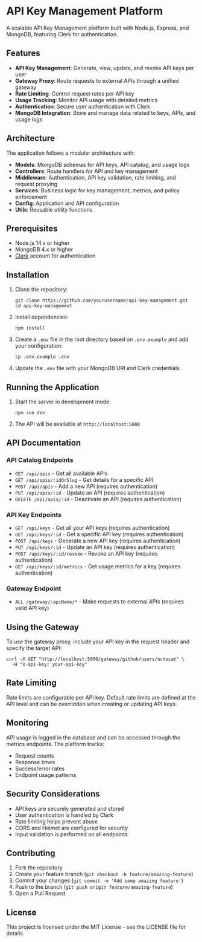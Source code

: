 # API Key Management Platform

A scalable API Key Management platform built with Node.js, Express, and MongoDB, featuring Clerk for authentication.

## Features

- **API Key Management**: Generate, view, update, and revoke API keys per user
- **Gateway Proxy**: Route requests to external APIs through a unified gateway
- **Rate Limiting**: Control request rates per API key
- **Usage Tracking**: Monitor API usage with detailed metrics
- **Authentication**: Secure user authentication with Clerk
- **MongoDB Integration**: Store and manage data related to keys, APIs, and usage logs

## Architecture

The application follows a modular architecture with:

- **Models**: MongoDB schemas for API keys, API catalog, and usage logs
- **Controllers**: Route handlers for API and key management
- **Middleware**: Authentication, API key validation, rate limiting, and request proxying
- **Services**: Business logic for key management, metrics, and policy enforcement
- **Config**: Application and API configuration
- **Utils**: Reusable utility functions

## Prerequisites

- Node.js 14.x or higher
- MongoDB 4.x or higher
- [Clerk](https://clerk.dev/) account for authentication

## Installation

1. Clone the repository:
   ```
   git clone https://github.com/yourusername/api-key-management.git
   cd api-key-management
   ```

2. Install dependencies:
   ```
   npm install
   ```

3. Create a `.env` file in the root directory based on `.env.example` and add your configuration:
   ```
   cp .env.example .env
   ```

4. Update the `.env` file with your MongoDB URI and Clerk credentials.

## Running the Application

1. Start the server in development mode:
   ```
   npm run dev
   ```

2. The API will be available at `http://localhost:5000`

## API Documentation

### API Catalog Endpoints

- `GET /api/apis` - Get all available APIs
- `GET /api/apis/:idOrSlug` - Get details for a specific API
- `POST /api/apis` - Add a new API (requires authentication)
- `PUT /api/apis/:id` - Update an API (requires authentication)
- `DELETE /api/apis/:id` - Deactivate an API (requires authentication)

### API Key Endpoints

- `GET /api/keys` - Get all your API keys (requires authentication)
- `GET /api/keys/:id` - Get a specific API key (requires authentication)
- `POST /api/keys` - Generate a new API key (requires authentication)
- `PUT /api/keys/:id` - Update an API key (requires authentication)
- `POST /api/keys/:id/revoke` - Revoke an API key (requires authentication)
- `GET /api/keys/:id/metrics` - Get usage metrics for a key (requires authentication)

### Gateway Endpoint

- `ALL /gateway/:apiName/*` - Make requests to external APIs (requires valid API key)

## Using the Gateway

To use the gateway proxy, include your API key in the request header and specify the target API:

```
curl -X GET "http://localhost:5000/gateway/github/users/octocat" \
  -H "x-api-key: your-api-key" 
```

## Rate Limiting

Rate limits are configurable per API key. Default rate limits are defined at the API level and can be overridden when creating or updating API keys.

## Monitoring

API usage is logged in the database and can be accessed through the metrics endpoints. The platform tracks:

- Request counts
- Response times
- Success/error rates
- Endpoint usage patterns

## Security Considerations

- API keys are securely generated and stored
- User authentication is handled by Clerk
- Rate limiting helps prevent abuse
- CORS and Helmet are configured for security
- Input validation is performed on all endpoints

## Contributing

1. Fork the repository
2. Create your feature branch (`git checkout -b feature/amazing-feature`)
3. Commit your changes (`git commit -m 'Add some amazing feature'`)
4. Push to the branch (`git push origin feature/amazing-feature`)
5. Open a Pull Request

## License

This project is licensed under the MIT License - see the LICENSE file for details.